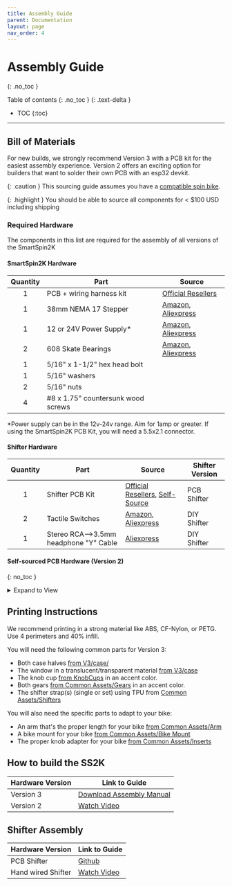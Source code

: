 ```yaml
---
title: Assembly Guide
parent: Documentation
layout: page
nav_order: 4
---
```

# Assembly Guide
{: .no_toc }

Table of contents
{: .no_toc }
{: .text-delta }
- TOC
{:toc}
---
## Bill of Materials
For new builds, we strongly recommend Version 3 with a PCB kit for the easiest assembly experience.  Version 2 offers an exciting option for builders that want to solder their own PCB with an esp32 devkit.   

{: .caution }
This sourcing guide assumes you have a [compatible spin bike](../compatibility).

{: .highlight }
You should be able to source all components for < $100 USD including shipping


### Required Hardware
The components in this list are required for the assembly of all versions of the SmartSpin2K

#### SmartSpin2K Hardware

| Quantity |           Part          | Source                  |
|:-----:|-----------------------|-------------------------|
| 1   | PCB + wiring harness kit | [Official Resellers](https://www.smartspin2k.com/purchase-kits) | 
| 1   | 38mm NEMA 17 Stepper | [Amazon](https://a.co/d/iN8ikZy), [Aliexpress](https://www.aliexpress.com/item/4000474225551.html) |
| 1   | 12 or 24V Power Supply*        | [Amazon](https://a.co/d/ifaZIT9), [Aliexpress](https://www.aliexpress.com/item/32975192317.html) |
| 2   | 608 Skate Bearings      | [Amazon](https://amzn.to/3isBzrW), [Aliexpress](https://www.aliexpress.com/item/32700232097.html) | 
| 1   | 5/16" x 1-1/2" hex head bolt | |
| 1   | 5/16" washers | |
| 2   | 5/16" nuts | |
|4 | #8 x 1.75" countersunk wood screws | |

*Power supply can be in the 12v-24v range.  Aim for 1amp or greater.  If using the SmartSpin2K PCB Kit, you will need a 5.5x2.1 connector.

#### Shifter Hardware

| Quantity |           Part          | Source                  | Shifter Version |
|:-----:|-----------------------|-------------------------|-------|
| 1   | Shifter PCB Kit       | [Official Resellers](https://www.smartspin2k.com/purchase-kits), [Self-Source](https://github.com/eMadman/SmartSpin2K-Shifter) | PCB Shifter |
| 2   | Tactile Switches        | [Amazon](https://amzn.to/33ezmKx), [Aliexpress](https://www.aliexpress.com/item/32958087576.html) | DIY Shifter
| 1   | Stereo RCA-->3.5mm headphone "Y" Cable | [Aliexpress](https://www.aliexpress.com/item/4000204275028.html) | DIY Shifter

#### Self-sourced PCB Hardware (Version 2)
{: no_toc }
<details markdown="block">
<summary>Expand to View</summary>
In addition to the common hardware listed above, you will need the following hardware to build SmartSpin2k Version 2

| Quantity | Part                                         | Source                                                                                                         |
|:-----:|---------------------------------------------|----------------------------------------------------------------------------------------------------------------|
| 1   | ESP32 Dev Board                             | [Amazon](https://amzn.to/2ZNyjQX), [Aliexpress](https://www.aliexpress.com/item/1005001267643044.html)         |
| 1   | TMC2225                                     | [Amazon](https://amzn.to/3kctdEQ), [Aliexpress](https://www.aliexpress.com/item/4000296898203.html)            |
| 1   | JST-XH connectors kit                       | [Amazon](https://a.co/d/14NJyfu)                                                                                |
| 1   | 3.5mm stereo headphone connector (shifter connector) | [Aliexpress](https://www.aliexpress.com/item/4000640677390.html)                      |
| 1   | 5.5X2.1mm Dc Power connector                | [Aliexpress](https://www.aliexpress.com/item/4000694128319.html)                                                |
| 1   | PCB                                   | [PCBWay](https://www.pcbway.com/project/shareproject/SmartSpin2k_PCB.html) |
| 1   | Recom R-78E5.0-0.5                    | [Octopart](https://octopart.com/r-78e5.0-0.5-recom+power-21698196)    |
| 1   | 10uF 50V capacitor  (6mm diameter or smaller)   | [Octopart](https://octopart.com/50ml10mefc5x7-rubycon-19941930)       |
| 1   | 100uF 25V capacitor (6mm diameter or smaller)   | [Octopart](https://octopart.com/25yxj100m5x11-rubycon-24361474)       |
| 1   | 0.1uF 50V capacitor                   | [Octopart](https://octopart.com/c315c104m5u5ta7301-kemet-20253274)    |
| 1   | 1K Ohm resistor                       | [Octopart](https://octopart.com/rnf14ftd1k00-stackpole+electronics-19224710) |

{: .caution }
Review readme documentation if using published mods like the direct mount. 

</details>

## Printing Instructions
We recommend printing in a strong material like ABS, CF-Nylon, or PETG.  Use 4 perimeters and 40% infill. 

You will need the following common parts for Version 3:
* Both case halves [from V3/case/](https://github.com/doudar/SmartSpin2k/tree/develop/Hardware/V3%20-%20Integrated%20PCB/Case/)
* The window in a translucent/transparent material [from V3/case](https://github.com/doudar/SmartSpin2k/tree/develop/Hardware/V3%20-%20Integrated%20PCB/Case/)
* The knob cup [from KnobCups](https://github.com/doudar/SmartSpin2k/tree/develop/Hardware/Common%20Assets/KnobCups) in an accent color.
* Both gears [from Common Assets/Gears](https://github.com/doudar/SmartSpin2k/tree/develop/Hardware/Common%20Assets/Gears) in an accent color.
* The shifter strap(s) (single or set) using TPU from [Common Assets/Shifters](https://github.com/doudar/SmartSpin2k/tree/develop/Hardware/Common%20Assets/Shifters)

You will also need the specific parts to adapt to your bike:
* An arm that's the proper length for your bike [from Common Assets/Arm](https://github.com/doudar/SmartSpin2k/tree/develop/Hardware/Common%20Assets/Arm)
* A bike mount for your bike [from Common Assets/Bike Mount](https://github.com/doudar/SmartSpin2k/tree/develop/Hardware/Common%20Assets/Bike%20Mount)
* The proper knob adapter for your bike [from Common Assets/Inserts](https://github.com/doudar/SmartSpin2k/tree/develop/Hardware/Common%20Assets/Inserts)


## How to build the SS2K

| Hardware Version | Link to Guide |
| ------------------|---------------|
| Version 3 | [Download Assembly Manual](https://github.com/doudar/SmartSpin2k/blob/develop/SS2kR3BuildingInstructions.pdf) |
| Version 2| [Watch Video](https://www.youtube.com/watch?v=0vqzwOFnhxg) |

## Shifter Assembly 

| Hardware Version | Link to Guide |
| ------------------|---------------|
| PCB Shifter | [Github](https://github.com/eMadman/SmartSpin2K-Shifter) |
| Hand wired Shifter | [Watch Video](https://www.youtube.com/watch?v=jm69MVKjAxE) |

